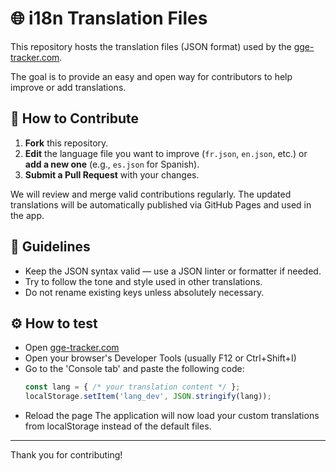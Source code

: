 # 🌐 i18n Translation Files

This repository hosts the translation files (JSON format) used by the [gge-tracker.com](https://gge-tracker.com).

The goal is to provide an easy and open way for contributors to help improve or add translations.

## 🤝 How to Contribute

1. **Fork** this repository.
2. **Edit** the language file you want to improve (`fr.json`, `en.json`, etc.) or **add a new one** (e.g., `es.json` for Spanish).
3. **Submit a Pull Request** with your changes.

We will review and merge valid contributions regularly. The updated translations will be automatically published via GitHub Pages and used in the app.

## 📝 Guidelines

- Keep the JSON syntax valid — use a JSON linter or formatter if needed.
- Try to follow the tone and style used in other translations.
- Do not rename existing keys unless absolutely necessary.

## ⚙️ How to test

- Open [gge-tracker.com](https://gge-tracker.com)
- Open your browser's Developer Tools (usually F12 or Ctrl+Shift+I)
- Go to the 'Console tab' and paste the following code:
  ```js
  const lang = { /* your translation content */ };
  localStorage.setItem('lang_dev', JSON.stringify(lang));
  ```
- Reload the page 
The application will now load your custom translations from localStorage instead of the default files.
---

Thank you for contributing!
